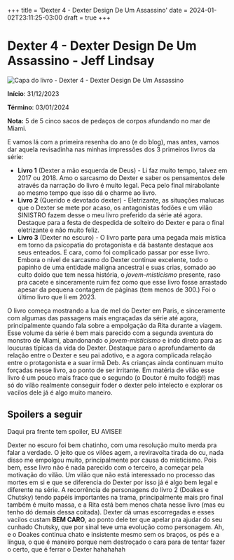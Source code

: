 +++
title = 'Dexter 4 - Dexter Design De Um Assassino'
date = 2024-01-02T23:11:25-03:00
draft = true
+++

# Dexter 4 - Dexter Design De Um Assassino - Jeff Lindsay

![Capa do livro - Dexter 4 - Dexter Design De Um Assassino](https://m.media-amazon.com/images/I/91t6ezW7KQL._SL1500_.jpg)

**Início**: 31/12/2023

**Término**: 03/01/2024

**Nota:** 5 de 5 cinco sacos de pedaços de corpos afundando no mar de Miami.

E vamos lá com a primeira resenha do ano (e do blog), mas antes, vamos dar aquela revisadinha nas minhas impressões dos 3 primeiros livros da série:

- **Livro 1** (Dexter a mão esquerda de Deus) - Li faz muito tempo, talvez em 2017 ou 2018. Amo o sarcasmo do Dexter e saber os pensamentos dele através da narração do livro é muito legal. Peca pelo final mirabolante ao mesmo tempo que isso dá o charme ao livro.
- **Livro 2** (Querido e devotado dexter) - Eletrizante, as situações malucas que o Dexter se mete por acaso, os antagonistas fodões e um vilão SINISTRO fazem desse o meu livro preferido da série até agora. Destaque para a festa de despedida de solteiro do Dexter e para o final eletrizante e não muito feliz.
- **Livro 3** (Dexter no escuro) - O livro parte para uma pegada mais mística em torno da psicopatia do protagonista e dá bastante destaque aos seus enteados.
E cara, como foi complicado passar por esse livro. Embora o nível de sarcasmo do Dexter continue excelente, todo o papinho de uma entidade maligna ancestral e suas crias, somado ao culto doido que tem nessa história, o *jovem-misticismo* presente, raso pra cacete e sinceramente ruim fez como que esse livro fosse arrastado apesar da pequena contagem de páginas (tem menos de 300.) Foi o último livro que li em 2023.

O livro começa mostrando a lua de mel do Dexter em Paris, e sinceramente com algumas das passagens mais engraçadas da série até agora, principalmente quando fala sobre a empolgação da Rita durante a viagem.
Esse volume da série é bem mais parecido com a segunda aventura do monstro de Miami, abandonando o *jovem-misticismo* e indo direto para as loucuras típicas da vida do Dexter.
Destaque para o aprofundamento da relação entre o Dexter e seu pai adotivo, e a agora complicada relação entre o protagonista e a suar irmã Deb.
As crianças ainda continuam muito forçadas nesse livro, ao ponto de ser irritante.
Em matéria de vilão esse livro é um pouco mais fraco que o segundo (o Doutor é muito fod@!) mas só do vilão realmente conseguir foder o dexter pelo intelecto e explorar os vacilos dele já é algo muito maneiro.

## Spoilers a seguir

Daqui pra frente tem spoiler, EU AVISEI!

Dexter no escuro foi bem chatinho, com uma resolução muito merda pra falar a verdade. O jeito que os vilões agem, a reviravolta tirada do cu, nada disso me empolgou muito, principalmente por causa do misticismo.
Pois bem, esse livro não é nada parecido com o terceiro, a começar pela motivação do vilão. Um vilão que não está interessado no processo das mortes em si e que se diferencia do Dexter por isso já é algo bem legal e diferente na série.
A recorrência de personagens do livro 2 (Doakes e Chutsky) tendo papéis importantes na trama, principalmente mais pro final também é muito massa, e a Rita está bem menos chata nesse livro (mas eu tenho dó demais dessa coitada).
Dexter dá umas escorregadas e esses vacilos custam **BEM CARO**, ao ponto dele ter que apelar pra ajudar do seu cunhado Chutsky, que por sinal teve uma evolução como personagem.
Ah, e o Doakes continua chato e insistente mesmo sem os braços, os pés e a língua, o que é maneiro porque nem destroçado o cara para de tentar fazer o certo, que é ferrar o Dexter hahahahah
